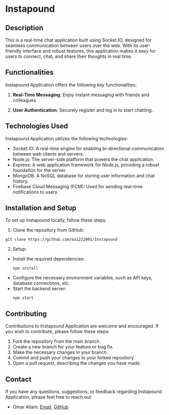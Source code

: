 # Instapound

## Description

This is a real-time chat application built using Socket.IO, designed for seamless communication between users over the web. With its user-friendly interface and robust features, this application makes it easy for users to connect, chat, and share their thoughts in real time.

## Functionalities

Instapound Application offers the following key functionalities:

1. **Real-Time Messaging**: Enjoy instant messaging with friends and colleagues.

2. **User Authentication**: Securely register and log in to start chatting.

## Technologies Used

Instapound Application utilizes the following technologies:

- Socket.IO: A real-time engine for enabling bi-directional communication between web clients and servers.
- Node.js: The server-side platform that powers the chat application.
- Express: A web application framework for Node.js, providing a robust foundation for the server.
- MongoDB: A NoSQL database for storing user information and chat history.
- Firebase Cloud Messaging (FCM): Used for sending real-time notifications to users.

## Installation and Setup

To set up Instapound locally, follow these steps:

1. Clone the repository from GitHub:

```
git clone https://github.com/oa1222001/Instapound
```

2. Setup:

- Install the required dependencies:
  ```
  npm install
  ```
- Configure the necessary environment variables, such as API keys, database connections, etc.
- Start the backend server:
  ```
  npm start
  ```

## Contributing

Contributions to Instapound Application are welcome and encouraged. If you wish to contribute, please follow these steps:

1. Fork the repository from the main branch.
2. Create a new branch for your feature or bug fix.
3. Make the necessary changes in your branch.
4. Commit and push your changes to your forked repository.
5. Open a pull request, describing the changes you have made.

## Contact

If you have any questions, suggestions, or feedback regarding Instapound Application, please feel free to reach out:

- Omar Allam: [Email](mailto:oa1222001@gmail.com), [GitHub](https://github.com/oa1222001)
